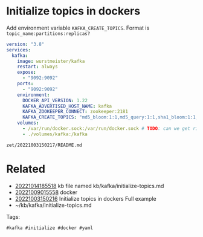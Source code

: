 # Initialize topics in dockers
Add environment variable `KAFKA_CREATE_TOPICS`.
Format is `topic_name:partitions:replicas?`
```yaml
version: "3.8"
services:
  kafka:
    image: wurstmeister/kafka
    restart: always
    expose:
      - "9092:9092"
    ports:
      - "9092:9092"
    environment:
      DOCKER_API_VERSION: 1.22
      KAFKA_ADVERTISED_HOST_NAME: kafka
      KAFKA_ZOOKEEPER_CONNECT: zookeeper:2181
      KAFKA_CREATE_TOPICS: "md5_bloom:1:1,md5_query:1:1,sha1_bloom:1:1,sha1_query:1:1,answer:1:1,ingest_raw:1:1,files_raw:1:1"
    volumes:
      - /var/run/docker.sock:/var/run/docker.sock # TODO: can we get rid of this?
      - ./volumes/kafka:/kafka
```

` zet/20221003150217/README.md `

# Related

- [20221014185518](/zet/20221014185518/README.md) kb file named kb/kafka/initialize-topics.md
- [20221009015558](/zet/20221009015558/README.md) docker
- [20221003150216](/zet/20221003150216/README.md) Initialize topics in dockers Full example
- ~/kb/kafka/initialize-topics.md

Tags:

    #kafka #initialize #docker #yaml
